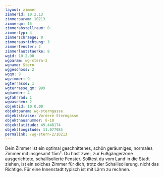 ```yaml
---
layout: zimmer
zimmerid: 10.2.13
zimmerparam: 10213
zimmerqm: 15
zimmerabstellraum: 0
zimmertyp: 4
zimmerschraege: 0
zimmerausrichtung: 3
zimmerfenster: 2
zimmerlautstaerke: 8
wgid: 10.2.00
wgparam: wg-stern-2
wgname: Stern
wggeschoss: 2
wgqm: 9
wgzimmer: 9
wgterrasse: 1
wgterrasse_qm: 999
wgbaeder: 4
wgfahrrad: 1
wgwaschen: 2
objektid: 10.0.00
objektparam: wg-sterngasse
objektstrasse: Vordere Sterngasse
objekthausnummer: 8-10
objektlatitude: 49.448174
objektlongitude: 11.077985
permalink: /wg-stern-2/10213  
---
```

Dein Zimmer ist ein optimal geschnittenes, schön geräumiges, normales Zimmer mit insgesamt 15m². Du hast zwei, zur Fußgängerzone ausgerichtete, schallisolierte Fenster. Solltest du vom Land in die Stadt ziehen, ist ein solches Zimmer für dich, trotz der Schallisolierung, nicht das Richtige. Für eine Innenstadt typisch ist mit Lärm zu rechnen. 